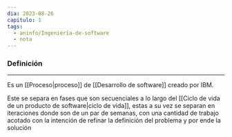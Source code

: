 ```yaml
---
dia: 2023-08-26
capitulo: 1
tags:
  - aninfo/Ingeniería-de-software
  - nota
---
```

### Definición
---
Es un [[Proceso|proceso]] de [[Desarrollo de software]] creado por IBM. 

Este se separa en fases que son secuenciales a lo largo del [[Ciclo de vida de un producto de software|ciclo de vida]], estas a su vez se separan en iteraciones donde son de un par de semanas, con una cantidad de trabajo acotado con la intención de refinar la definición del problema y por ende la solución